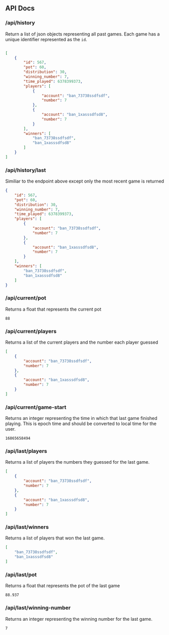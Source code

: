 ## API Docs


### /api/history
Return a list of json objects representing all past games. Each game has a unique identifier represented as the `id`.
```json

[
    {
        "id": 567,
        "pot": 60,
        "distribution": 30,
        "winning_number": 7,
        "time_played": 6378399373,
        "players": [
            {
                "account": "ban_73738ssdfsdf",
                "number": 7
            },
            {
                "account": "ban_1xasssdfsd8",
                "number": 7
            }
        ],
        "winners": [
            "ban_73738ssdfsdf",
            "ban_1xasssdfsd8"
        ]
    }
]
```

### /api/history/last
Similiar to the endpoint above except only the most recent game is returned
```json
{
    "id": 567,
    "pot": 60,
    "distribution": 30,
    "winning_number": 7,
    "time_played": 6378399373,
    "players": [
        {
            "account": "ban_73738ssdfsdf",
            "number": 7
        },
        {
            "account": "ban_1xasssdfsd8",
            "number": 7
        }
    ],
    "winners": [
        "ban_73738ssdfsdf",
        "ban_1xasssdfsd8"
    ]
}
```

### /api/current/pot
Returns a float that represents the current pot
```
88
```

### /api/current/players
Returns a list of the current players and the number each player guessed
```json
[
    {
        "account": "ban_73738ssdfsdf",
        "number": 7
    },
    {
        "account": "ban_1xasssdfsd8",
        "number": 7
    }
]
```

### /api/current/game-start
Returns an integer representing the time in which that last game finished playing. This is epoch time and should be converted to local time for the user.
```
16865658494
```

### /api/last/players
Returns a list of players the numbers they guessed for the last game.
```json
[
    {
        "account": "ban_73738ssdfsdf",
        "number": 7
    },
    {
        "account": "ban_1xasssdfsd8",
        "number": 7
    }
]
```

### /api/last/winners
Returns a list of players that won the last game.
```json
[
    "ban_73738ssdfsdf",
    "ban_1xasssdfsd8"
]
```

### /api/last/pot
Returns a float that represents the pot of the last game
```
88.937
```

### /api/last/winning-number
Returns an integer representing the winning number for the last game.
```
7
```

